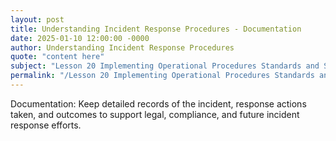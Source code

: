 ```yaml
---
layout: post
title: Understanding Incident Response Procedures - Documentation
date: 2025-01-10 12:00:00 -0000
author: Understanding Incident Response Procedures
quote: "content here"
subject: "Lesson 20 Implementing Operational Procedures Standards and Specifications"
permalink: "/Lesson 20 Implementing Operational Procedures Standards and Specifications/Understanding Incident Response Procedures/Understanding Incident Response Procedures - Documentation"
---
```


Documentation: Keep detailed records of the incident, response actions taken, and outcomes to support legal, compliance, and future incident response efforts.
